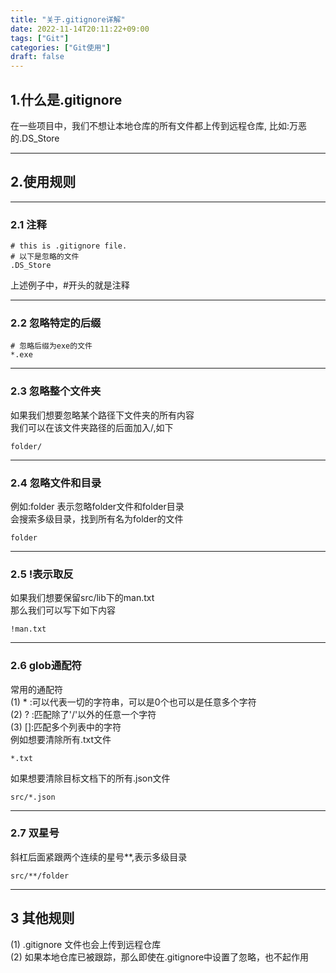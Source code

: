 ```yaml
---
title: "关于.gitignore详解"
date: 2022-11-14T20:11:22+09:00
tags: ["Git"]
categories: ["Git使用"]
draft: false
---
```


## 1.什么是.gitignore

在一些项目中，我们不想让本地仓库的所有文件都上传到远程仓库,
比如:万恶的.DS_Store

---

## 2.使用规则

---

### 2.1 注释

```
# this is .gitignore file.
# 以下是忽略的文件
.DS_Store
```
上述例子中，#开头的就是注释

---

### 2.2 忽略特定的后缀
```
# 忽略后缀为exe的文件
*.exe
```
---

### 2.3 忽略整个文件夹
如果我们想要忽略某个路径下文件夹的所有内容  
我们可以在该文件夹路径的后面加入/,如下  
```
folder/
```

---

### 2.4 忽略文件和目录
例如:folder 表示忽略folder文件和folder目录  
会搜索多级目录，找到所有名为folder的文件
```
folder
```

---

### 2.5 !表示取反 
如果我们想要保留src/lib下的man.txt  
那么我们可以写下如下内容
```
!man.txt
```

---

### 2.6 glob通配符
常用的通配符  
(1) * :可以代表一切的字符串，可以是0个也可以是任意多个字符  
(2) ? :匹配除了'/'以外的任意一个字符  
(3) []:匹配多个列表中的字符  
例如想要清除所有.txt文件
```
*.txt
```
如果想要清除目标文档下的所有.json文件  
```
src/*.json
```

---

### 2.7 双星号
斜杠后面紧跟两个连续的星号**,表示多级目录  
```
src/**/folder
```

---

## 3 其他规则
(1) .gitignore 文件也会上传到远程仓库  
(2) 如果本地仓库已被跟踪，那么即使在.gitignore中设置了忽略，也不起作用  
